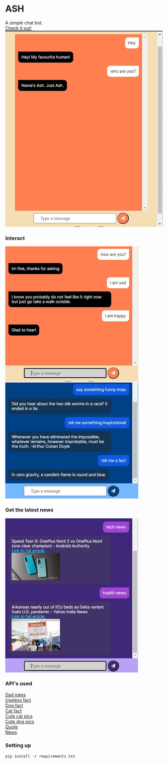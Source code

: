 # ASH
A simple chat bot.<br>
<a href="http://joblessgokul.pythonanywhere.com/">Check it out!</a><br>
<img src="GitHubimages/Hello.JPG">

### Interact
<img src="GitHubimages/FINE.JPG">
<img src="GitHubimages/FACTS.JPG">

### Get the latest news
<img src="GitHubimages/NEWS.JPG">

### API's used
<a href="https://github.com/KegenGuyll/DadJokes_API">Dad jokes</a><br>
<a href="https://github.com/sameerkumar18/useless-facts-api">Useless fact</a><br>
<a href="https://github.com/DukeNgn/Dog-facts-API">Dog fact</a><br>
<a href="https://catfact.ninja/">Cat fact</a><br>
<a href="https://documenter.getpostman.com/view/5578104/RWgqUxxh">Cute cat pics</a><br>
<a href="https://dog.ceo/dog-api/">Cute dog pics</a><br>
<a href="https://github.com/lukePeavey/quotable">Quote</a><br>
<a href="https://github.com/SauravKanchan/NewsAPI">News</a><br>

### Setting up
```
pip install -r requirements.txt
```
